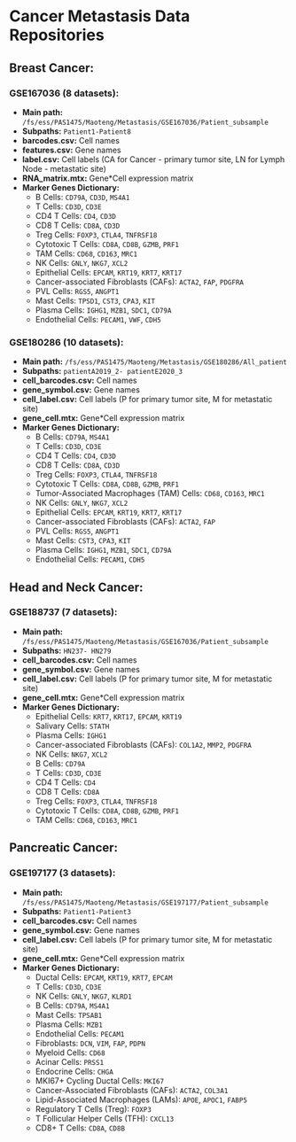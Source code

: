# Cancer Metastasis Data Repositories

## Breast Cancer:
### GSE167036 (8 datasets):
- **Main path:** `/fs/ess/PAS1475/Maoteng/Metastasis/GSE167036/Patient_subsample`
- **Subpaths:** `Patient1-Patient8`
- **barcodes.csv:** Cell names
- **features.csv:** Gene names
- **label.csv:** Cell labels (CA for Cancer - primary tumor site, LN for Lymph Node - metastatic site)
- **RNA_matrix.mtx:** Gene*Cell expression matrix
- **Marker Genes Dictionary:**
  - B Cells: `CD79A`, `CD3D`, `MS4A1`
  - T Cells: `CD3D`, `CD3E`
  - CD4 T Cells: `CD4`, `CD3D`
  - CD8 T Cells: `CD8A`, `CD3D`
  - Treg Cells: `FOXP3`, `CTLA4`, `TNFRSF18`
  - Cytotoxic T Cells: `CD8A`, `CD8B`, `GZMB`, `PRF1`
  - TAM Cells: `CD68`, `CD163`, `MRC1`
  - NK Cells: `GNLY`, `NKG7`, `XCL2`
  - Epithelial Cells: `EPCAM`, `KRT19`, `KRT7`, `KRT17`
  - Cancer-associated Fibroblasts (CAFs): `ACTA2`, `FAP`, `PDGFRA`
  - PVL Cells: `RGS5`, `ANGPT1`
  - Mast Cells: `TPSD1`, `CST3`, `CPA3`, `KIT`
  - Plasma Cells: `IGHG1`, `MZB1`, `SDC1`, `CD79A`
  - Endothelial Cells: `PECAM1`, `VWF`, `CDH5`
  
### GSE180286 (10 datasets):
- **Main path:** `/fs/ess/PAS1475/Maoteng/Metastasis/GSE180286/All_patient`
- **Subpaths:** `patientA2019_2- patientE2020_3`
- **cell_barcodes.csv:** Cell names
- **gene_symbol.csv:** Gene names
- **cell_label.csv:** Cell labels (P for primary tumor site, M for metastatic site)
- **gene_cell.mtx:** Gene*Cell expression matrix
- **Marker Genes Dictionary:**
  - B Cells: `CD79A`, `MS4A1`
  - T Cells: `CD3D`, `CD3E`
  - CD4 T Cells: `CD4`, `CD3D`
  - CD8 T Cells: `CD8A`, `CD3D`
  - Treg Cells: `FOXP3`, `CTLA4`, `TNFRSF18`
  - Cytotoxic T Cells: `CD8A`, `CD8B`, `GZMB`, `PRF1`
  - Tumor-Associated Macrophages (TAM) Cells: `CD68`, `CD163`, `MRC1`
  - NK Cells: `GNLY`, `NKG7`, `XCL2`
  - Epithelial Cells: `EPCAM`, `KRT19`, `KRT7`, `KRT17`
  - Cancer-associated Fibroblasts (CAFs): `ACTA2`, `FAP`
  - PVL Cells: `RGS5`, `ANGPT1`
  - Mast Cells: `CST3`, `CPA3`, `KIT`
  - Plasma Cells: `IGHG1`, `MZB1`, `SDC1`, `CD79A`
  - Endothelial Cells: `PECAM1`, `CDH5`
  
## Head and Neck Cancer:
### GSE188737 (7 datasets):
- **Main path:** `/fs/ess/PAS1475/Maoteng/Metastasis/GSE167036/Patient_subsample`
- **Subpaths:** `HN237- HN279`
- **cell_barcodes.csv:** Cell names
- **gene_symbol.csv:** Gene names
- **cell_label.csv:** Cell labels (P for primary tumor site, M for metastatic site)
- **gene_cell.mtx:** Gene*Cell expression matrix
- **Marker Genes Dictionary:**
  - Epithelial Cells: `KRT7`, `KRT17`, `EPCAM`, `KRT19`
  - Salivary Cells: `STATH`
  - Plasma Cells: `IGHG1`
  - Cancer-associated Fibroblasts (CAFs): `COL1A2`, `MMP2`, `PDGFRA`
  - NK Cells: `NKG7`, `XCL2`
  - B Cells: `CD79A`
  - T Cells: `CD3D`, `CD3E`
  - CD4 T Cells: `CD4`
  - CD8 T Cells: `CD8A`
  - Treg Cells: `FOXP3`, `CTLA4`, `TNFRSF18`
  - Cytotoxic T Cells: `CD8A`, `CD8B`, `GZMB`, `PRF1`
  - TAM Cells: `CD68`, `CD163`, `MRC1`
  
## Pancreatic Cancer:
### GSE197177 (3 datasets):
- **Main path:** `/fs/ess/PAS1475/Maoteng/Metastasis/GSE197177/Patient_subsample`
- **Subpaths:** `Patient1-Patient3`
- **cell_barcodes.csv:** Cell names
- **gene_symbol.csv:** Gene names
- **cell_label.csv:** Cell labels (P for primary tumor site, M for metastatic site)
- **gene_cell.mtx:** Gene*Cell expression matrix
- **Marker Genes Dictionary:**
  - Ductal Cells: `EPCAM`, `KRT19`, `KRT7`, `EPCAM`
  - T Cells: `CD3D`, `CD3E`
  - NK Cells: `GNLY`, `NKG7`, `KLRD1`
  - B Cells: `CD79A`, `MS4A1`
  - Mast Cells: `TPSAB1`
  - Plasma Cells: `MZB1`
  - Endothelial Cells: `PECAM1`
  - Fibroblasts: `DCN`, `VIM`, `FAP`, `PDPN`
  - Myeloid Cells: `CD68`
  - Acinar Cells: `PRSS1`
  - Endocrine Cells: `CHGA`
  - MKI67+ Cycling Ductal Cells: `MKI67`
  - Cancer-Associated Fibroblasts (CAFs): `ACTA2`, `COL3A1`
  - Lipid-Associated Macrophages (LAMs): `APOE`, `APOC1`, `FABP5`
  - Regulatory T Cells (Treg): `FOXP3`
  - T Follicular Helper Cells (TFH): `CXCL13`
  - CD8+ T Cells: `CD8A`, `CD8B`
